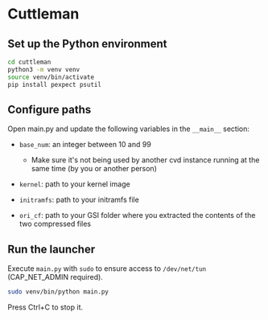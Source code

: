 # Cuttleman

## Set up the Python environment

```sh
cd cuttleman
python3 -m venv venv
source venv/bin/activate
pip install pexpect psutil
```

## Configure paths

Open main.py and update the following variables in the `__main__` section:

- `base_num`: an integer between 10 and 99

  - Make sure it's not being used by another cvd instance running at the same time (by you or another person)

- `kernel`: path to your kernel image

- `initramfs`: path to your initramfs file

- `ori_cf`: path to your GSI folder where you extracted the contents of the two compressed files

## Run the launcher

Execute `main.py` with `sudo` to ensure access to `/dev/net/tun` (CAP_NET_ADMIN required).

```sh
sudo venv/bin/python main.py
```

Press Ctrl+C to stop it.
